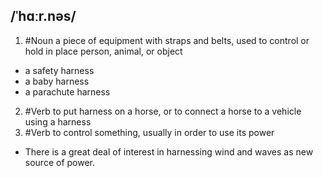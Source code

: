 ## /ˈhɑːr.nəs/
1. #Noun
a piece of equipment with straps and belts, used to control or hold in place person, animal, or object

- a safety harness
- a baby harness
- a parachute harness

2. #Verb
 to put harness on a horse, or to connect a horse to a vehicle using a harness
3. #Verb 
to control something, usually in order to use its power

- There is a great deal of interest in harnessing wind and waves as new source of power.
